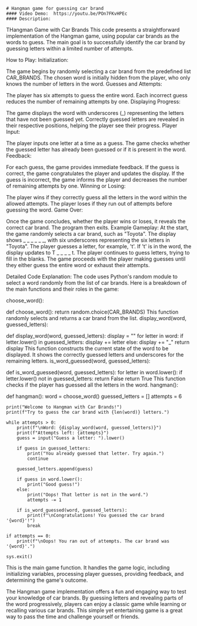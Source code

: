     # Hangman game for guessing car brand
    #### Video Demo:  https://youtu.be/POn7FKvHPEc
    #### Description:

THangman Game with Car Brands
This code presents a straightforward implementation of the Hangman game, using popular car brands as the words to guess. The main goal is to successfully identify the car brand by guessing letters within a limited number of attempts.

How to Play:
Initialization:

The game begins by randomly selecting a car brand from the predefined list CAR_BRANDS.
The chosen word is initially hidden from the player, who only knows the number of letters in the word.
Guesses and Attempts:

The player has six attempts to guess the entire word.
Each incorrect guess reduces the number of remaining attempts by one.
Displaying Progress:

The game displays the word with underscores (_) representing the letters that have not been guessed yet.
Correctly guessed letters are revealed in their respective positions, helping the player see their progress.
Player Input:

The player inputs one letter at a time as a guess.
The game checks whether the guessed letter has already been guessed or if it is present in the word.
Feedback:

For each guess, the game provides immediate feedback.
If the guess is correct, the game congratulates the player and updates the display.
If the guess is incorrect, the game informs the player and decreases the number of remaining attempts by one.
Winning or Losing:

The player wins if they correctly guess all the letters in the word within the allowed attempts.
The player loses if they run out of attempts before guessing the word.
Game Over:

Once the game concludes, whether the player wins or loses, it reveals the correct car brand.
The program then exits.
Example Gameplay:
At the start, the game randomly selects a car brand, such as "Toyota".
The display shows _ _ _ _ _ _, with six underscores representing the six letters in "Toyota".
The player guesses a letter, for example, 't'.
If 't' is in the word, the display updates to T _ _ _ _ t.
The player continues to guess letters, trying to fill in the blanks.
The game proceeds with the player making guesses until they either guess the entire word or exhaust their attempts.

Detailed Code Explanation:
The code uses Python's random module to select a word randomly from the list of car brands. Here is a breakdown of the main functions and their roles in the game:

choose_word():



def choose_word():
    return random.choice(CAR_BRANDS)
This function randomly selects and returns a car brand from the list.
display_word(word, guessed_letters):



def display_word(word, guessed_letters):
    display = ""
    for letter in word:
        if letter.lower() in guessed_letters:
            display += letter
        else:
            display += "_"
    return display
This function constructs the current state of the word to be displayed. It shows the correctly guessed letters and underscores for the remaining letters.
is_word_guessed(word, guessed_letters):


def is_word_guessed(word, guessed_letters):
    for letter in word.lower():
        if letter.lower() not in guessed_letters:
            return False
    return True
This function checks if the player has guessed all the letters in the word.
hangman():


def hangman():
    word = choose_word()
    guessed_letters = []
    attempts = 6

    print("Welcome to Hangman with Car Brands!")
    print(f"Try to guess the car brand with {len(word)} letters.")

    while attempts > 0:
        print(f"\nWord: {display_word(word, guessed_letters)}")
        print(f"Attempts left: {attempts}")
        guess = input("Guess a letter: ").lower()

        if guess in guessed_letters:
            print("You already guessed that letter. Try again.")
            continue

        guessed_letters.append(guess)

        if guess in word.lower():
            print("Good guess!")
        else:
            print("Oops! That letter is not in the word.")
            attempts -= 1

        if is_word_guessed(word, guessed_letters):
            print(f"\nCongratulations! You guessed the car brand '{word}'!")
            break

    if attempts == 0:
        print(f"\nOops! You ran out of attempts. The car brand was '{word}'.")

    sys.exit()
This is the main game function. It handles the game logic, including initializing variables, processing player guesses, providing feedback, and determining the game's outcome.


The Hangman game implementation offers a fun and engaging way to test your knowledge of car brands. By guessing letters and revealing parts of the word progressively, players can enjoy a classic game while learning or recalling various car brands. This simple yet entertaining game is a great way to pass the time and challenge yourself or friends.

